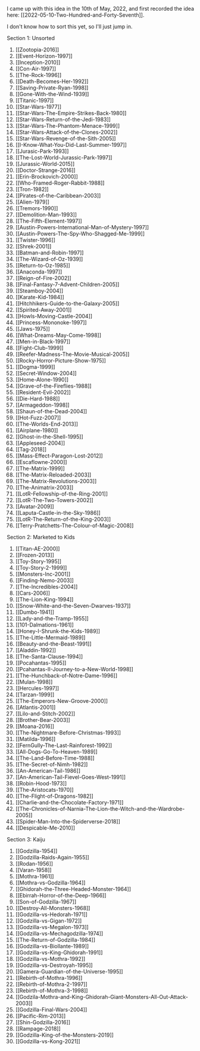 
I came up with this idea in the 10th of May, 2022, and first recorded the idea here:  [[2022-05-10-Two-Hundred-and-Forty-Seventh]].

I don't know how to sort this yet, so I'll just jump in.

Section 1:  Unsorted
1.  [[Zootopia-2016]]
2. [[Event-Horizon-1997]]
3. [[Inception-2010]]
4. [[Con-Air-1997]]
5. [[The-Rock-1996]]
6. [[Death-Becomes-Her-1992]]
7. [[Saving-Private-Ryan-1998]]
8. [[Gone-With-the-Wind-1939]]
9. [[Titanic-1997]]
10. [[Star-Wars-1977]]
11. [[Star-Wars-The-Empire-Strikes-Back-1980]]
12. [[Star-Wars-Return-of-the-Jedi-1983]]
13. [[Star-Wars-The-Phantom-Menace-1999]]
14. [[Star-Wars-Attack-of-the-Clones-2002]]
15. [[Star-Wars-Revenge-of-the-Sith-2005]]
16. [[I-Know-What-You-Did-Last-Summer-1997]]
17. [[Jurasic-Park-1993]]
18. [[The-Lost-World-Jurassic-Park-1997]]
19. [[Jurassic-World-2015]]
20. [[Doctor-Strange-2016]]
21. [[Erin-Brockovich-2000]]
22. [[Who-Framed-Roger-Rabbit-1988]]
23. [[Tron-1982]]
24. [[Pirates-of-the-Caribbean-2003]]
25. [[Alien-1979]]
26. [[Tremors-1990]]
27. [[Demolition-Man-1993]]
28. [[The-Fifth-Element-1997]]
29. [[Austin-Powers-International-Man-of-Mystery-1997]]
30. [[Austin-Powers-The-Spy-Who-Shagged-Me-1999]]
31. [[Twister-1996]]
32. [[Shrek-2001]]
33. [[Batman-and-Robin-1997]]
34. [[The-Wizard-of-Oz-1939]]
35. [[Return-to-Oz-1985]]
36. [[Anaconda-1997]]
37. [[Reign-of-Fire-2002]]
38. [[Final-Fantasy-7-Advent-Children-2005]]
39. [[Steamboy-2004]]
40. [[Karate-Kid-1984]]
41. [[Hitchhikers-Guide-to-the-Galaxy-2005]]
42. [[Spirited-Away-2001]]
43. [[Howls-Moving-Castle-2004]]
44. [[Princess-Mononoke-1997]]
45. [[Jaws-1975]]
46. [[What-Dreams-May-Come-1998]]
47. [[Men-in-Black-1997]]
48. [[Fight-Club-1999]]
49. [[Reefer-Madness-The-Movie-Musical-2005]]
50. [[Rocky-Horror-Picture-Show-1975]]
51. [[Dogma-1999]]
52. [[Secret-Window-2004]]
53. [[Home-Alone-1990]]
54. [[Grave-of-the-Fireflies-1988]]
55. [[Resident-Evil-2002]]
56. [[Die-Hard-1988]]
57. [[Armageddon-1998]]
58. [[Shaun-of-the-Dead-2004]]
59. [[Hot-Fuzz-2007]]
60. [[The-Worlds-End-2013]]
61. [[Airplane-1980]]
62. [[Ghost-in-the-Shell-1995]]
63. [[Appleseed-2004]]
64. [[Tag-2018]]
65. [[Mass-Effect-Paragon-Lost-2012]]
66. [[Escaflowne-2000]]
67. [[The-Matrix-1999]]
68. [[The-Matrix-Reloaded-2003]]
69. [[The-Matrix-Revolutions-2003]]
70. [[The-Animatrix-2003]]
71. [[LotR-Fellowship-of-the-Ring-2001]]
72. [[LotR-The-Two-Towers-2002]]
73. [[Avatar-2009]]
74. [[Laputa-Castle-in-the-Sky-1986]]
75. [[LotR-The-Return-of-the-King-2003]]
76. [[Terry-Pratchetts-The-Colour-of-Magic-2008]]

Section 2:  Marketed to Kids
1. [[Titan-AE-2000]]
2. [[Frozen-2013]]
3. [[Toy-Story-1995]]
4. [[Toy-Story-2-1999]]
5. [[Monsters-Inc-2001]]
6. [[Finding-Nemo-2003]]
7. [[The-Incredibles-2004]]
8. [[Cars-2006]]
9. [[The-Lion-King-1994]]
10. [[Snow-White-and-the-Seven-Dwarves-1937]]
11. [[Dumbo-1941]]
12. [[Lady-and-the-Tramp-1955]]
13. [[101-Dalmations-1961]]
14. [[Honey-I-Shrunk-the-Kids-1989]]
15. [[The-Little-Mermaid-1989]]
16. [[Beauty-and-the-Beast-1991]]
17. [[Aladdin-1992]]
18. [[The-Santa-Clause-1994]]
19. [[Pocahantas-1995]]
20. [[Pcahantas-II-Journey-to-a-New-World-1998]]
21. [[The-Hunchback-of-Notre-Dame-1996]]
22. [[Mulan-1998]]
23. [[Hercules-1997]]
24. [[Tarzan-1999]]
25. [[The-Emperors-New-Groove-2000]]
26. [[Atlantis-2001]]
27. [[Lilo-and-Stitch-2002]]
28. [[Brother-Bear-2003]]
29. [[Moana-2016]]
30. [[The-Nightmare-Before-Christmas-1993]]
31. [[Matilda-1996]]
32. [[FernGully-The-Last-Rainforest-1992]]
33. [[All-Dogs-Go-To-Heaven-1989]]
34. [[The-Land-Before-Time-1988]]
35. [[The-Secret-of-Nimh-1982]]
36. [[An-American-Tail-1986]]
37. [[An-American-Tail-Fievel-Goes-West-1991]]
38. [[Robin-Hood-1973]]
39. [[The-Aristocats-1970]]
40. [[The-Flight-of-Dragons-1982]]
41. [[Charlie-and-the-Chocolate-Factory-1971]]
42. [[The-Chronicles-of-Narnia-The-Lion-the-Witch-and-the-Wardrobe-2005]]
43. [[Spider-Man-Into-the-Spiderverse-2018]]
44. [[Despicable-Me-2010]]

Section 3:  Kaiju
1. [[Godzilla-1954]]
2. [[Godzilla-Raids-Again-1955]]
3. [[Rodan-1956]]
4. [[Varan-1958]]
5. [[Mothra-1961]]
6. [[Mothra-vs-Godzilla-1964]]
7. [[Ghidorah-the-Three-Headed-Monster-1964]]
8. [[Ebirrah-Horror-of-the-Deep-1966]]
9. [[Son-of-Godzilla-1967]]
10. [[Destroy-All-Monsters-1968]]
11. [[Godzilla-vs-Hedorah-1971]]
12. [[Godzilla-vs-Gigan-1972]]
13. [[Godzilla-vs-Megalon-1973]]
14. [[Godzilla-vs-Mechagodzilla-1974]]
15. [[The-Return-of-Godzilla-1984]]
16. [[Godzilla-vs-Biollante-1989]]
17. [[Godzilla-vs-King-Ghidorah-1991]]
18. [[Godzilla-vs-Mothra-1992]]
19. [[Godzilla-vs-Destroyah-1995]]
20. [[Gamera-Guardian-of-the-Universe-1995]]
21. [[Rebirth-of-Mothra-1996]]
22. [[Rebirth-of-Mothra-2-1997]]
23. [[Rebirth-of-Mothra-3-1998]]
24. [[Godzila-Mothra-and-King-Ghidorah-Giant-Monsters-All-Out-Attack-2003]]
25. [[Godzilla-Final-Wars-2004]]
26. [[Pacific-Rim-2013]]
27. [[Shin-Godzilla-2016]]
28. [[Rampage-2018]]
29. [[Godzilla-King-of-the-Monsters-2019]]
30. [[Godzilla-vs-Kong-2021]]